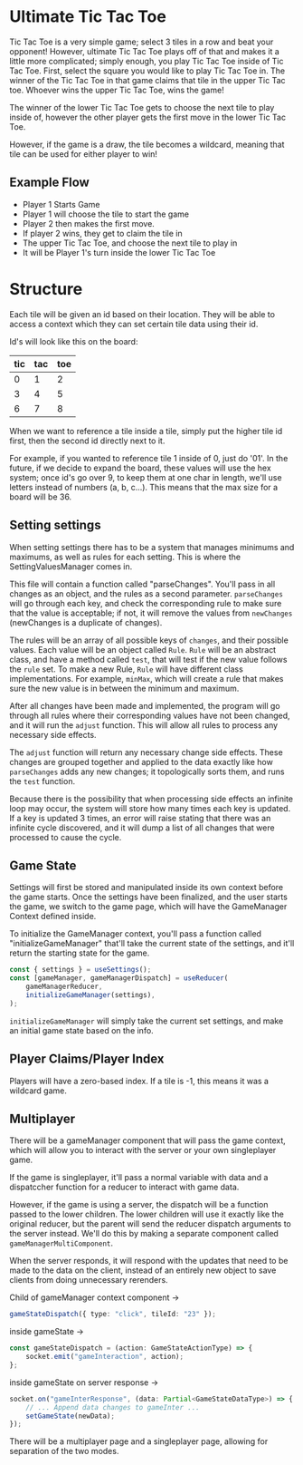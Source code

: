 # Ultimate Tic Tac Toe

Tic Tac Toe is a very simple game; select 3 tiles in a row and beat your opponent! However,
ultimate Tic Tac Toe plays off of that and makes it a little more complicated; simply enough,
you play Tic Tac Toe inside of Tic Tac Toe. First, select the square you would like to play
Tic Tac Toe in. The winner of the Tic Tac Toe in that game claims that tile in the upper
Tic Tac toe. Whoever wins the upper Tic Tac Toe, wins the game!

The winner of the lower Tic Tac Toe gets to choose the next tile to play inside of, however
the other player gets the first move in the lower Tic Tac Toe.

However, if the game is a draw, the tile becomes a wildcard, meaning that tile can be used
for either player to win!

## Example Flow

-   Player 1 Starts Game
-   Player 1 will choose the tile to start the game
-   Player 2 then makes the first move.
-   If player 2 wins, they get to claim the tile in
-   The upper Tic Tac Toe, and choose the next tile to play in
-   It will be Player 1's turn inside the lower Tic Tac Toe

# Structure

Each tile will be given an id based on their location. They will be able to access a context
which they can set certain tile data using their id.

Id's will look like this on the board:

| tic | tac | toe |
| --- | --- | --- |
| 0   | 1   | 2   |
| 3   | 4   | 5   |
| 6   | 7   | 8   |

When we want to reference a tile inside a tile, simply put the higher tile id first, then
the second id directly next to it.

For example, if you wanted to reference tile 1 inside of 0, just do '01'. In the future, if we
decide to expand the board, these values will use the hex system; once id's go over 9, to keep them
at one char in length, we'll use letters instead of numbers (a, b, c...). This means that the max
size for a board will be 36.

## Setting settings

When setting settings there has to be a system that manages minimums and maximums, as
well as rules for each setting. This is where the SettingValuesManager comes in.

This file will contain a function called "parseChanges". You'll pass in all changes
as an object, and the rules as a second parameter. `parseChanges` will go through
each key, and check the corresponding rule to make sure that the value is acceptable;
if not, it will remove the values from `newChanges` (newChanges is a duplicate of
changes).

The rules will be an array of all possible keys of `changes`, and their possible
values. Each value will be an object called `Rule`. `Rule` will be an abstract class,
and have a method called `test`, that will test if the new value follows the `rule`
set. To make a new Rule, `Rule` will have different class implementations.
For example, `minMax`, which will create a rule that makes
sure the new value is in between the minimum and maximum.

After all changes have been made and implemented, the program will go through all
rules where their corresponding values have not been changed, and it will run the
`adjust` function. This will allow all rules to process any necessary side effects.

The `adjust` function will return any necessary change side effects. These changes
are grouped together and applied to the data exactly like how `parseChanges` adds
any new changes; it topologically sorts them, and runs the `test` function.

Because there is the possibility that when processing side effects an infinite loop
may occur, the system will store how many times each key is updated. If a key is
updated 3 times, an error will raise stating that there was an infinite cycle
discovered, and it will dump a list of all changes that were processed to cause the
cycle.

## Game State

Settings will first be stored and manipulated inside its own context before the game
starts. Once the settings have been finalized, and the user starts the game, we switch
to the game page, which will have the GameManager Context defined inside.

To initialize the GameManager context, you'll pass a function called "initializeGameManager"
that'll take the current state of the settings, and it'll return the starting state for
the game.

```typescript
const { settings } = useSettings();
const [gameManager, gameManagerDispatch] = useReducer(
    gameManagerReducer,
    initializeGameManager(settings),
);
```

`initializeGameManager` will simply take the current set settings, and make an initial
game state based on the info.

## Player Claims/Player Index

Players will have a zero-based index. If a tile is -1, this means
it was a wildcard game.

## Multiplayer

There will be a gameManager component that will pass the game context, which will allow
you to interact with the server or your own singleplayer game.

If the game is singleplayer, it'll pass a normal variable with data and a dispatccher
function for a reducer to interact with game data.

However, if the game is using a server, the dispatch will be a function passed to the
lower children. The lower children will use it exactly like the original reducer, but
the parent will send the reducer dispatch arguments to the server instead. We'll do
this by making a separate component called `gameManagerMultiComponent`.

When the server responds, it will respond with the updates that need to be made to
the data on the client, instead of an entirely new object to save clients from doing
unnecessary rerenders.

Child of gameManager context component ->

```typescript
gameStateDispatch({ type: "click", tileId: "23" });
```

inside gameState ->

```typescript
const gameStateDispatch = (action: GameStateActionType) => {
    socket.emit("gameInteraction", action);
};
```

inside gameState on server response ->

```typescript
socket.on("gameInterResponse", (data: Partial<GameStateDataType>) => {
    // ... Append data changes to gameInter ...
    setGameState(newData);
});
```

There will be a multiplayer page and a singleplayer page,
allowing for separation of the two modes.
